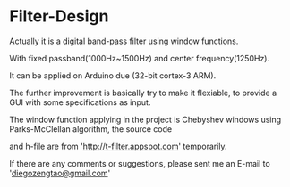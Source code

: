 Filter-Design
=============

Actually it is a digital band-pass filter using window functions.

With fixed passband(1000Hz~1500Hz) and center frequency(1250Hz).

It can be applied on Arduino due (32-bit cortex-3 ARM).

The further improvement is basically try to make it flexiable, to provide a GUI with some specifications as input.

The window function applying in the project is Chebyshev windows using Parks-McClellan algorithm, the source code 

and h-file are from 'http://t-filter.appspot.com' temporarily.

If there are any comments or suggestions, please sent me an E-mail to 'diegozengtao@gmail.com'

